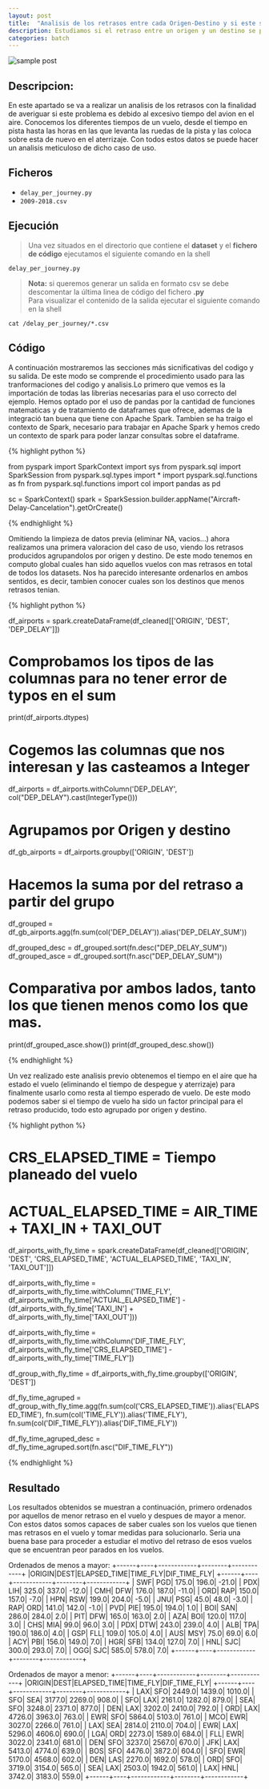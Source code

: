 ```yaml
---
layout: post
title:  "Analisis de los retrasos entre cada Origen-Destino y si este se produce en el tiempo de vuelo"
description: Estudiamos si el retraso entre un origen y un destino se produce en el tiempo de vuelo, comparando el tiempo que se esperaba de vuelo con el usado realmente. 
categories: batch
---
```


![sample post]({{site.baseurl}}/images/plane-red.png)

## Descripcion:

En este apartado se va a realizar un analisis de los retrasos con la finalidad de averiguar si este problema es debido al excesivo tiempo del avion en el aire. Conocemos los diferentes tiempos de un vuelo, desde el tiempo en pista hasta las horas en las que levanta las ruedas de la pista y las coloca sobre esta de nuevo en el aterrizaje. Con todos estos datos se puede hacer un analisis meticuloso de dicho caso de uso.

## Ficheros 

* `delay_per_journey.py`
* `2009-2018.csv`

## Ejecución

>Una vez situados en el directorio que contiene el **dataset** y el **fichero de código** ejecutamos el siguiente comando en la shell

    delay_per_journey.py

>**Nota:** si queremos generar un salida en formato csv se debe descomentar la última linea de código del fichero **.py**  
Para visualizar el contenido de la salida ejecutar el siguiente comando en la shell

    cat /delay_per_journey/*.csv

## Código

A continuación mostraremos las secciones más sicnificativas del codigo y su salida. De este modo se comprende el procedimiento usado para las tranformaciones del codigo y analisis.Lo primero que vemos es la importación de todas las librerias necesarias para el uso correcto del ejemplo. Hemos optado por el uso de pandas por la cantidad de funciones matematicas y de tratamiento de dataframes que ofrece, ademas de la integració tan buena que tiene con Apache Spark. Tambien se ha traigo el contexto de Spark, necesario para trabajar en Apache Spark y hemos credo un contexto de spark para poder lanzar consultas sobre el dataframe.

{% highlight python %}

from pyspark import SparkContext
import sys
from pyspark.sql import SparkSession
from pyspark.sql.types import *
import pyspark.sql.functions as fn
from pyspark.sql.functions import col
import pandas as pd

sc = SparkContext()
spark = SparkSession.builder.appName("Aircraft-Delay-Cancelation").getOrCreate()

{% endhighlight %}

Omitiendo la limpieza de datos previa (eliminar NA, vacios...) ahora realizamos una primera valoracion del caso de uso, viendo los retrasos producidos agrupandolos por origen y destino. De este modo tenemos en computo global cuales han sido aquellos vuelos con mas retrasos en total de todos los datasets.
Nos ha parecido interesante ordenarlos en ambos sentidos, es decir, tambien conocer cuales son los destinos que menos retrasos tenian. 

{% highlight python %}

df_airports = spark.createDataFrame(df_cleaned[['ORIGIN', 'DEST', 'DEP_DELAY']])

# Comprobamos los tipos de las columnas para no tener error de typos en el sum
print(df_airports.dtypes)

# Cogemos las columnas que nos interesan y las casteamos a Integer
df_airports = df_airports.withColumn('DEP_DELAY', col("DEP_DELAY").cast(IntegerType()))

# Agrupamos por Origen y destino
df_gb_airports = df_airports.groupby(['ORIGIN', 'DEST'])

# Hacemos la suma por del retraso a partir del grupo
df_grouped = df_gb_airports.agg(fn.sum(col('DEP_DELAY')).alias('DEP_DELAY_SUM'))

df_grouped_desc = df_grouped.sort(fn.desc("DEP_DELAY_SUM"))
df_grouped_asce = df_grouped.sort(fn.asc("DEP_DELAY_SUM"))

# Comparativa por ambos lados, tanto los que tienen menos como los que mas.
print(df_grouped_asce.show())
print(df_grouped_desc.show())

{% endhighlight %}

Un vez realizado este analisis previo obtenemos el tiempo en el aire que ha estado el vuelo (eliminando el tiempo de despegue y aterrizaje) para finalmente usarlo como resta al tiempo esperado de vuelo. De este modo podemos saber si el tiempo de vuelo ha sido un factor principal para el retraso producido, todo esto agrupado por origen y destino. 

{% highlight python %}

# CRS_ELAPSED_TIME = Tiempo planeado del vuelo
# ACTUAL_ELAPSED_TIME = AIR_TIME + TAXI_IN + TAXI_OUT
df_airports_with_fly_time = spark.createDataFrame(df_cleaned[['ORIGIN', 'DEST', 'CRS_ELAPSED_TIME', 'ACTUAL_ELAPSED_TIME', 'TAXI_IN', 'TAXI_OUT']])

df_airports_with_fly_time = df_airports_with_fly_time.withColumn('TIME_FLY', 
    df_airports_with_fly_time['ACTUAL_ELAPSED_TIME'] - (df_airports_with_fly_time['TAXI_IN'] + df_airports_with_fly_time['TAXI_OUT']))

df_airports_with_fly_time = df_airports_with_fly_time.withColumn('DIF_TIME_FLY',
    df_airports_with_fly_time['CRS_ELAPSED_TIME'] - df_airports_with_fly_time['TIME_FLY'])

df_group_with_fly_time = df_airports_with_fly_time.groupby(['ORIGIN', 'DEST'])

df_fly_time_agruped = df_group_with_fly_time.agg(fn.sum(col('CRS_ELAPSED_TIME')).alias('ELAPSED_TIME'), 
                                                fn.sum(col('TIME_FLY')).alias('TIME_FLY'),
                                                fn.sum(col('DIF_TIME_FLY')).alias('DIF_TIME_FLY'))

df_fly_time_agruped_desc = df_fly_time_agruped.sort(fn.asc("DIF_TIME_FLY"))

{% endhighlight %}

## Resultado

Los resultados obtenidos se muestran a continuación, primero ordenados por aquellos de menor retraso en el vuelo y despues de mayor a menor. Con estos datos somos capaces de saber cuales son los vuelos que tienen mas retrasos en el vuelo y tomar medidas para solucionarlo. Seria una buena base para proceder a estudiar el motivo del retraso de esos vuelos que se encuentran peor parados en los vuelos.

Ordenados de menos a mayor:
    +------+----+------------+--------+------------+ 
    |ORIGIN|DEST|ELAPSED_TIME|TIME_FLY|DIF_TIME_FLY| 
    +------+----+------------+--------+------------+ 
    |   SWF| PGD|       175.0|   196.0|       -21.0|
    |   PDX| LIH|       325.0|   337.0|       -12.0|
    |   CMH| DFW|       176.0|   187.0|       -11.0|
    |   ORD| RAP|       150.0|   157.0|        -7.0|
    |   HPN| RSW|       199.0|   204.0|        -5.0|
    |   JNU| PSG|        45.0|    48.0|        -3.0|
    |   RAP| ORD|       141.0|   142.0|        -1.0|
    |   PVD| PIE|       195.0|   194.0|         1.0|
    |   BOI| SAN|       286.0|   284.0|         2.0|
    |   PIT| DFW|       165.0|   163.0|         2.0|
    |   AZA| BOI|       120.0|   117.0|         3.0|
    |   CHS| MIA|        99.0|    96.0|         3.0|
    |   PDX| DTW|       243.0|   239.0|         4.0|
    |   ALB| TPA|       190.0|   186.0|         4.0|
    |   GSP| FLL|       109.0|   105.0|         4.0|
    |   AUS| MSY|        75.0|    69.0|         6.0|
    |   ACY| PBI|       156.0|   149.0|         7.0|
    |   HGR| SFB|       134.0|   127.0|         7.0|
    |   HNL| SJC|       300.0|   293.0|         7.0|
    |   OGG| SJC|       585.0|   578.0|         7.0|
    +------+----+------------+--------+------------+

Ordenados de mayor a menor:
    +------+----+------------+--------+------------+
    |ORIGIN|DEST|ELAPSED_TIME|TIME_FLY|DIF_TIME_FLY|
    +------+----+------------+--------+------------+
    |   LAX| SFO|      2449.0|  1439.0|      1010.0|
    |   SFO| SEA|      3177.0|  2269.0|       908.0|
    |   SFO| LAX|      2161.0|  1282.0|       879.0|
    |   SEA| SFO|      3248.0|  2371.0|       877.0|
    |   DEN| LAX|      3202.0|  2410.0|       792.0|
    |   ORD| LAX|      4726.0|  3963.0|       763.0|
    |   EWR| SFO|      5864.0|  5103.0|       761.0|
    |   MCO| EWR|      3027.0|  2266.0|       761.0|
    |   LAX| SEA|      2814.0|  2110.0|       704.0|
    |   EWR| LAX|      5296.0|  4606.0|       690.0|
    |   LGA| ORD|      2273.0|  1589.0|       684.0|
    |   FLL| EWR|      3022.0|  2341.0|       681.0|
    |   DEN| SFO|      3237.0|  2567.0|       670.0|
    |   JFK| LAX|      5413.0|  4774.0|       639.0|
    |   BOS| SFO|      4476.0|  3872.0|       604.0|
    |   SFO| EWR|      5170.0|  4568.0|       602.0|
    |   DEN| LAS|      2270.0|  1692.0|       578.0|
    |   ORD| SFO|      3719.0|  3154.0|       565.0|
    |   SEA| LAX|      2503.0|  1942.0|       561.0|
    |   LAX| HNL|      3742.0|  3183.0|       559.0|
    +------+----+------------+--------+------------+